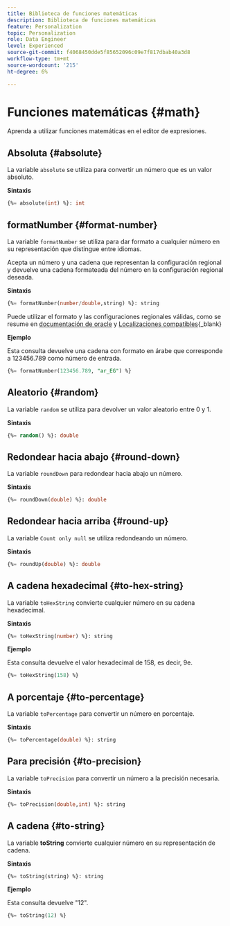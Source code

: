 ```yaml
---
title: Biblioteca de funciones matemáticas
description: Biblioteca de funciones matemáticas
feature: Personalization
topic: Personalization
role: Data Engineer
level: Experienced
source-git-commit: f4068450dde5f85652096c09e7f817dbab40a3d8
workflow-type: tm+mt
source-wordcount: '215'
ht-degree: 6%

---
```


# Funciones matemáticas {#math}

Aprenda a utilizar funciones matemáticas en el editor de expresiones.

## Absoluta   {#absolute}

La variable `absolute` se utiliza para convertir un número que es un valor absoluto.

**Sintaxis**

```sql
{%= absolute(int) %}: int
```

## formatNumber {#format-number}

La variable `formatNumber` se utiliza para dar formato a cualquier número en su representación que distingue entre idiomas.

Acepta un número y una cadena que representan la configuración regional y devuelve una cadena formateada del número en la configuración regional deseada.

**Sintaxis**

```sql
{%= formatNumber(number/double,string) %}: string
```

Puede utilizar el formato y las configuraciones regionales válidas, como se resume en [documentación de oracle](https://docs.oracle.com/javase/8/docs/api/java/util/Locale.html) y [Localizaciones compatibles](https://www.oracle.com/java/technologies/javase/jdk11-suported-locales.html){_blank}

**Ejemplo**

Esta consulta devuelve una cadena con formato en árabe que corresponde a 123456.789 como número de entrada.

```sql
{%= formatNumber(123456.789, "ar_EG") %}
```

## Aleatorio {#random}

La variable `random` se utiliza para devolver un valor aleatorio entre 0 y 1.

**Sintaxis**

```sql
{%= random() %}: double
```

## Redondear hacia abajo {#round-down}

La variable `roundDown` para redondear hacia abajo un número.

**Sintaxis**

```sql
{%= roundDown(double) %}: double
```

## Redondear hacia arriba {#round-up}

La variable `Count only null` se utiliza redondeando un número.

**Sintaxis**

```sql
{%= roundUp(double) %}: double
```

## A cadena hexadecimal {#to-hex-string}

La variable `toHexString` convierte cualquier número en su cadena hexadecimal.

**Sintaxis**

```sql
{%= toHexString(number) %}: string
```

**Ejemplo**

Esta consulta devuelve el valor hexadecimal de 158, es decir, 9e.

```sql
{%= toHexString(158) %}
```

## A porcentaje {#to-percentage}

La variable `toPercentage` para convertir un número en porcentaje.

**Sintaxis**

```sql
{%= toPercentage(double) %}: string
```

## Para precisión {#to-precision}

La variable `toPrecision` para convertir un número a la precisión necesaria.

**Sintaxis**

```sql
{%= toPrecision(double,int) %}: string
```

## A cadena {#to-string}

La variable **toString** convierte cualquier número en su representación de cadena.

**Sintaxis**

```sql
{%= toString(string) %}: string
```

**Ejemplo**

Esta consulta devuelve &quot;12&quot;.

```sql
{%= toString(12) %} 
```
